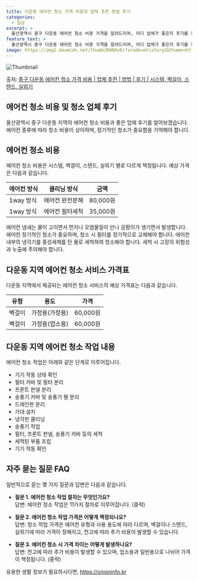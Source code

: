 ```yaml
---
title: 다운동 에어컨 청소 가격 비용과 업체 추천 방법 후기
categories:
  - 일상
excerpt: >
  울산광역시 중구 다운동 에어컨 청소 비용 가격을 알려드리며, 어디 업체가 좋은지 후기를 통해 알아보겠습니다. 현재 글에서는 시스템, 벽걸이, 스탠드, 실외기 각각에 대해 청소 비용이 나와 있으니 참고하시면 되겠습니다. 에어컨 분해 청소 방법 보기 👈 클릭셀프 에어컨 청소 방법 보기👈 클릭중구 다운동 에어컨 청소 비용시스템에어컨 방식클리닝방식금액1way 방식에어컨 완전분해80,000원1way 방식에어컨 필터세척35,000원2way 방식에어컨 완전분해90,000원2way 방식에어컨 필터세척35,000원4way 방식에어컨 완전분해120,000원4way 방식에어컨 필터세척35,000원원형방식에어컨 완전분해140,000원원형방식에어컨 필터세척35,000원에어컨 청소 견적 샘플 보기 👈 클릭에어컨 냄새의 원인에어컨..
feature_text: >
  울산광역시 중구 다운동 에어컨 청소 비용 가격을 알려드리며, 어디 업체가 좋은지 후기를 통해 알아보겠습니다. 현재 글에서는 시스템, 벽걸이, 스탠드, 실외기 각각에 대해 청소 비용이 나와 있으니 참고하시면 되겠습니다. 에어컨 분해 청소 방법 보기 👈 클릭셀프 에어컨 청소 방법 보기👈 클릭중구 다운동 에어컨 청소 비용시스템에어컨 방식클리닝방식금액1way 방식에어컨 완전분해80,000원1way 방식에어컨 필터세척35,000원2way 방식에어컨 완전분해90,000원2way 방식에어컨 필터세척35,000원4way 방식에어컨 완전분해120,000원4way 방식에어컨 필터세척35,000원원형방식에어컨 완전분해140,000원원형방식에어컨 필터세척35,000원에어컨 청소 견적 샘플 보기 👈 클릭에어컨 냄새의 원인에어컨..
image: https://img1.daumcdn.net/thumb/R800x0/?scode=mtistory2&fname=https%3A%2F%2Fblog.kakaocdn.net%2Fdn%2FbxlAIm%2FbtsHvW3pz0C%2F5JB906euUCTpAKvCcoMnx0%2Fimg.webp
---
```


![Thumbnail](https://img1.daumcdn.net/thumb/R800x0/?scode=mtistory2&fname=https%3A%2F%2Fblog.kakaocdn.net%2Fdn%2FbxlAIm%2FbtsHvW3pz0C%2F5JB906euUCTpAKvCcoMnx0%2Fimg.webp)

<p>출처: <a href="https://onioninfo.kr/entry/%EC%A4%91%EA%B5%AC-%EB%8B%A4%EC%9A%B4%EB%8F%99-%EC%97%90%EC%96%B4%EC%BB%A8-%EC%B2%AD%EC%86%8C-%EA%B0%80%EA%B2%A9-%EB%B9%84%EC%9A%A9-%EC%97%85%EC%B2%B4-%EC%B6%94%EC%B2%9C-%EB%B0%A9%EB%B2%95-%ED%9B%84%EA%B8%B0-%EC%8B%9C%EC%8A%A4%ED%85%9C-%EB%B2%BD%EA%B1%B8%EC%9D%B4-%EC%8A%A4%ED%83%A0%EB%93%9C-%EC%8B%A4%EC%99%B8%EA%B8%B0" rel="dofollow">중구 다운동 에어컨 청소 가격 비용 | 업체 추천 | 방법 | 후기 | 시스템, 벽걸이, 스탠드, 실외기</a> </p>

## 에어컨 청소 비용 및 청소 업체 후기

울산광역시 중구 다운동 지역의 에어컨 청소 비용과 좋은 업체 후기를 알아보겠습니다. 에어컨 종류에 따라 청소 비용이 상이하며, 정기적인
청소가 중요함을 기억해야 합니다.

## 에어컨 청소 비용

에어컨 청소 비용은 시스템, 벽걸이, 스탠드, 실외기 별로 다르게 책정됩니다. 예상 가격은 다음과 같습니다.

**에어컨 방식** | **클리닝 방식** | **금액**  
---|---|---  
1way 방식 | 에어컨 완전분해 | 80,000원  
1way 방식 | 에어컨 필터세척 | 35,000원  
  
에어컨 냄새는 물이 고이면서 먼지나 오염물질이 만나 곰팡이가 생기면서 발생합니다. 에어컨 정기적인 청소가 중요하며, 청소 시 필터를
정기적으로 교체해야 합니다. 에어컨 내부의 냉각기를 중성세제를 탄 물로 세척하여 청소해야 합니다. 세척 시 고장의 위험성과 누출에 주의해야
합니다.

## 다운동 지역 에어컨 청소 서비스 가격표

다운동 지역에서 제공되는 에어컨 청소 서비스의 예상 가격표는 다음과 같습니다.

**유형** | **용도** | **가격**  
---|---|---  
벽걸이 | 가정용(가정용) | 60,000원  
벽걸이 | 가정용(업소용) | 60,000원  
  
## 다운동 지역 에어컨 청소 작업 내용

에어컨 청소 작업은 아래와 같은 단계로 이루어집니다.

  * 기기 작동 상태 확인
  * 필터 카바 및 필터 분리
  * 프론트 판넬 분리
  * 송풍기 카바 및 송풍기 휀 분리
  * 드레인판 분리
  * 가대 설치
  * 냉각핀 클리닝
  * 송풍기 작업
  * 필터, 프론트 판넬, 송풍기 카바 등의 세척
  * 세척된 부품 조립
  * 기기 작동 확인

## 자주 묻는 질문 FAQ

일반적으로 묻는 몇 가지 질문과 답변은 다음과 같습니다.

  * **질문 1. 에어컨 청소 작업 절차는 무엇인가요?**  
답변: 에어컨 청소 작업은 11가지 절차로 이루어집니다. (중략)

  * **질문 2. 에어컨 청소 작업 가격은 어떻게 책정되나요?**  
답변: 청소 작업 가격은 에어컨 유형과 사용 용도에 따라 다르며, 벽걸이나 스탠드, 실외기에 따라 가격이 정해지고, 천고에 따라 추가 비용이
발생할 수 있습니다.

  * **질문 3. 에어컨 청소 시 가격 차이는 어떻게 발생하나요?**  
답변: 천고에 따라 추가 비용이 발생할 수 있으며, 업소용과 일반용으로 나뉘어 가격이 책정됩니다. (중략)



 

유용한 생활 정보가 필요하시다면, <a href="https://onioninfo.kr" rel="dofollow">https://onioninfo.kr</a>


